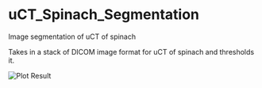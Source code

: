 # uCT_Spinach_Segmentation
Image segmentation of uCT of spinach

Takes in a stack of DICOM image format for uCT of spinach and thresholds it.

![Plot Result](https://github.com/awarn314/uCT_Spinach_Segmentation/tree/master/Raw_Images/I0002.png)
